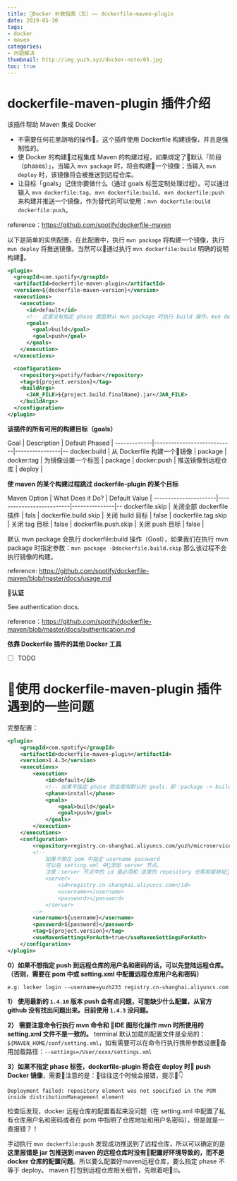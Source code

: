 ```yaml
---
title: Docker 补救指南（五）—— dockerfile-maven-plugin
date: 2019-05-30
tags:
- docker
- maven
categories:
- 问题解决
thumbnail: http://img.yuzh.xyz/docker-note/65.jpg
toc: true
---
```


# dockerfile-maven-plugin 插件介绍

该插件帮助 Maven 集成 Docker

- 不需要任何花里胡哨的操作🤪。这个插件使用 Dockerfile 构建镜像，并且是强制性的。
- 使 Docker 的构建过程集成 Maven 的构建过程，如果绑定了默认「阶段（phases）」，当输入 `mvn package` 时，将会构建一个镜像；当输入 `mvn deploy` 时，该镜像将会被推送到远程仓库。
- 让目标「goals」记住你要做什么（通过 goals 标签定制处理过程）。可以通过输入 `mvn dockerfile:tag`、`mvn dockerfile:build`、`mvn dockerfile:push` 来构建并推送一个镜像，作为替代的可以使用：`mvn dockerfile:build dockerfile:push`。

reference：https://github.com/spotify/dockerfile-maven

以下是简单的实例配置，在此配置中，执行 `mvn package` 将构建一个镜像，执行 `mvn deploy` 将推送镜像。当然可以通过执行 `mvn dockerfile:build` 明确的说明构建。

```xml
<plugin>
  <groupId>com.spotify</groupId>
  <artifactId>dockerfile-maven-plugin</artifactId>
  <version>${dockerfile-maven-version}</version>
  <executions>
    <execution>
      <id>default</id>
	  <!-- 这里没有指定 phase 就是默认 mvn package 时执行 build 操作，mvn deploy 时执行 push操作 -->
      <goals>
        <goal>build</goal>
        <goal>push</goal>
      </goals>
    </execution>
  </executions>

  <configuration>
    <repository>spotify/foobar</repository>
    <tag>${project.version}</tag>
    <buildArgs>
      <JAR_FILE>${project.build.finalName}.jar</JAR_FILE>
    </buildArgs>
  </configuration>
</plugin>
```

**该插件的所有可用的构建目标（goals）**

Goal         | Description                | Default Phased |
-------------|----------------------------|----------------|--
docker:build | 从 Dockerfile 构建一个镜像 | package        |
docker:tag   | 为镜像设置一个标签         | package        |
docker:push  | 推送镜像到远程仓库         | deploy         |

**使 maven 的某个构建过程跳过 dockerfile-plugin 的某个目标**

Maven Option          | What Does it Do?         | Default Value |
----------------------|--------------------------|---------------|--
dockerfile.skip       | 关闭全部 dockerfile 插件 | fals          |
dockerfile.build.skip | 关闭 build 目标          | false         |
dockerfile.tag.skip   | 关闭 tag 目标            | false         |
dockerfile.push.skip  | 关闭 push 目标           | false         |

默认 mvn package 会执行 dockerfile:build 操作（Goal），如果我们在执行 mvn package 时指定参数：`mvn package -Ddockerfile.build.skip` 那么该过程不会执行镜像的构建。

reference: https://github.com/spotify/dockerfile-maven/blob/master/docs/usage.md

**认证**

See authentication docs.

reference：https://github.com/spotify/dockerfile-maven/blob/master/docs/authentication.md


**依靠 Dockerfile 插件的其他 Docker 工具**

- [ ] TODO

# 使用 dockerfile-maven-plugin 插件遇到的一些问题

完整配置：

```xml
<plugin>
    <groupId>com.spotify</groupId>
    <artifactId>dockerfile-maven-plugin</artifactId>
    <version>1.4.3</version>
    <executions>
        <execution>
            <id>default</id>
            <!-- 如果不指定 phase 则会使用默认的 goals，即：package -> build, deploy -> push -->
            <phase>install</phase>
            <goals>
                <goal>build</goal>
                <goal>push</goal>
            </goals>
        </execution>
    </executions>
    <configuration>
        <repository>registry.cn-shanghai.aliyuncs.com/yuzh/microservice-userservice</repository>
        <!--
            如果不想在 pom 中指定 username password
            可以在 setting.xml 中添加 server 节点。
            注意：server 节点中的 id 值必须和 这里的 repository 仓库前缀地址保持一致！如
            <server>
                <id>registry.cn-shanghai.aliyuncs.com</id>
                <username></username>
                <password></password>
            </server>
        -->
        <username>${username}</username>
        <password>${password}</password>
        <tag>${project.version}</tag>
        <useMavenSettingsForAuth>true</useMavenSettingsForAuth>
    </configuration>
</plugin>
```

**0）如果不想指定 push 到远程仓库的用户名和密码的话，可以先登陆远程仓库。（否则，需要在 pom 中或 setting.xml 中配置远程仓库用户名和密码）**

```
e.g: locker login --username=yuzh233 registry.cn-shanghai.aliyuncs.com
```

**1） 使用最新的 `1.4.10` 版本 push 会有点问题，可能缺少什么配置，从官方 github 没有找出问题出来。目前使用 `1.4.3` 没问题。**

**2） 需要注意命令行执行 mvn 命令和 IDE 图形化操作 mvn 时所使用的 setting.xml 文件不是一致的。** terminal 默认加载的配置文件是全局的：`${MAVEN_HOME/conf/setting.xml`，如有需要可以在命令行执行携带参数设置备用加载路径：`--settings=/User/xxxx/settings.xml`

**3）如果不指定 phase 标签，dockerfile-plugin 将会在 deploy 时 push Docker 镜像**，需要注意的是：往往这个时候会报错，提示👇

```
Deployment failed: repository element was not specified in the POM inside distributionManagement element
```

检查后发现，docker 远程仓库的配置看起来没问题（在 setting.xml 中配置了私有仓库用户名和密码或者在 pom 中指明了仓库地址和用户名密码），但是就是一直报错？！

手动执行 `mvn dockerfile:push` 发现成功推送到了远程仓库，所以可以确定的是 **这里报错是 jar 包推送到 maven 的远程仓库时没有配置好环境导致的，而不是 docker 仓库的配置问题**。所以要么配置好maven远程仓库，要么指定 phase 不等于 deploy。 maven 打包到远程仓库相关细节，先晾着吧🙄。
